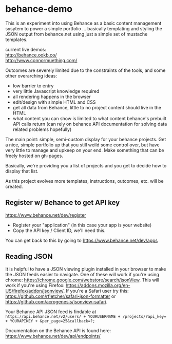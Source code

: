 # behance-demo

This is an experiment into using Behance as a basic content management sysytem to power a simple portfolio ... basically templating and styling the JSON output from behance.net using just a simple set of mustache templates.

current live demos:<br>
<http://behance.ookb.co/><br>
<http://www.connormuething.com/>

Outcomes are severely limited due to the constraints of the tools, and some other overarching ideas:

- low barrier to entry
- very little Javascript knowledge required
- all rendering happens in the browser
- edit/design with simple HTML and CSS
- get all data from Behance, little to no project content should live in the HTML
- what content you can show is limited to what content behance's prebuilt API calls return (can rely on behance API documentation for solving data related problems hopefully)

The main point: simple, semi-custom display for your behance projects. Get a nice, simple portfolio up that you still weild some control over, but have very little to manage and upkeep on your end. Make something that can be freely hosted on gh-pages.

Basically, we're providing you a list of projects and you get to decide how to display that list.

As this project evolves more templates, instructions, outcomes, etc. will be created.

## Register w/ Behance to get API key

<https://www.behance.net/dev/register>

- Register your "application" (in this case your app is your website)
- Copy the API key / Client ID, we'll need this.

You can get back to this by going to <https://www.behance.net/dev/apps>

## Reading JSON

It is helpful to have a JSON viewing plugin installed in your browser to make the JSON feeds easier to navigate. One of these will work if you're using chrome: <https://chrome.google.com/webstore/search/jsonView>. This will work if you're using Firefox: <https://addons.mozilla.org/en-US/firefox/addon/jsonview/>. If you're a Safari user try this: <https://github.com/rfletcher/safari-json-formatter> or <https://github.com/acrogenesis/jsonview-safari>.

Your Behance API JSON feed is findable at `https://api.behance.net/v2/users/ + YOURUSERNAME + /projects/?api_key= + YOURAPIKEY + &per_page=25&callback=?;`

Documentation on the Behance API is found here: <https://www.behance.net/dev/api/endpoints/>
